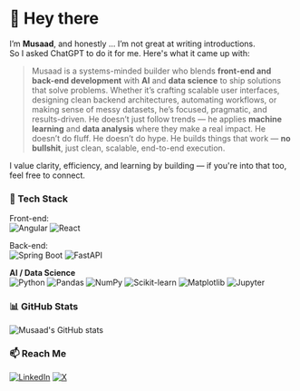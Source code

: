 # 👋 Hey there

I’m **Musaad**, and honestly ... I’m not great at writing introductions.  
So I asked ChatGPT to do it for me. Here's what it came up with:

> Musaad is a systems-minded builder who blends **front-end and back-end development** with **AI** and **data science** to ship solutions that solve problems. Whether it’s crafting scalable user interfaces, designing clean backend architectures, automating workflows, or making sense of messy datasets, he’s focused, pragmatic, and results-driven. He doesn’t just follow trends — he applies **machine learning** and **data analysis** where they make a real impact. He doesn’t do fluff. He doesn’t do hype. He builds things that work — **no bullshit**, just clean, scalable, end-to-end execution.

I value clarity, efficiency, and learning by building — if you're into that too, feel free to connect.

### 🧰 Tech Stack  
Front-end:  
![Angular](https://img.shields.io/badge/Angular-DD0031?style=flat&logo=angular&logoColor=white)
![React](https://img.shields.io/badge/React-20232A?style=flat&logo=react&logoColor=61DAFB)

Back-end:  
![Spring Boot](https://img.shields.io/badge/Spring_Boot-6DB33F?style=flat&logo=spring-boot&logoColor=white)
![FastAPI](https://img.shields.io/badge/FastAPI-009688?style=flat&logo=fastapi&logoColor=white)

**AI / Data Science**  
![Python](https://img.shields.io/badge/Python-3776AB?style=flat&logo=python&logoColor=white)
![Pandas](https://img.shields.io/badge/Pandas-150458?style=flat&logo=pandas&logoColor=white)
![NumPy](https://img.shields.io/badge/NumPy-013243?style=flat&logo=numpy&logoColor=white)
![Scikit-learn](https://img.shields.io/badge/Scikit--learn-F7931E?style=flat&logo=scikit-learn&logoColor=white)
![Matplotlib](https://img.shields.io/badge/Matplotlib-11557C?style=flat&logo=plotly&logoColor=white)
![Jupyter](https://img.shields.io/badge/Jupyter-F37626?style=flat&logo=jupyter&logoColor=white)



### 📊 GitHub Stats
![Musaad's GitHub stats](https://github-readme-stats.vercel.app/api?username=musaadtech&show_icons=true&hide=issues&theme=default)

### 📫 Reach Me

[![LinkedIn](https://img.shields.io/badge/LinkedIn-blue?style=flat&logo=linkedin&logoColor=white)](https://linkedin.com/in/musaadmh)
[![X](https://img.shields.io/badge/X-black?style=flat&logo=twitter&logoColor=white)](https://x.com/MusaadTech)


<!--
**MusaadTech/MusaadTech** is a ✨ _special_ ✨ repository because its `README.md` (this file) appears on your GitHub profile.

Here are some ideas to get you started:

- 🔭 I’m currently working on ...
- 🌱 I’m currently learning ...
- 👯 I’m looking to collaborate on ...
- 🤔 I’m looking for help with ...
- 💬 Ask me about ...
- 📫 How to reach me: ...
- 😄 Pronouns: ...
- ⚡ Fun fact: ...
-->
